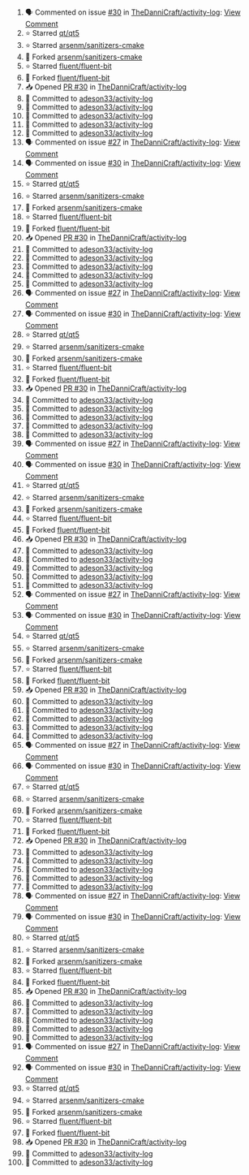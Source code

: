 <!--START_SECTION:activity-->
1. 🗣 Commented on issue [#30](https://github.com/TheDanniCraft/activity-log/issues/30) in [TheDanniCraft/activity-log](https://github.com/TheDanniCraft/activity-log): [View Comment](https://github.com/TheDanniCraft/activity-log/issues/30#issuecomment-2700292075)
2. ⭐ Starred [qt/qt5](https://github.com/qt/qt5)
3. ⭐ Starred [arsenm/sanitizers-cmake](https://github.com/arsenm/sanitizers-cmake)
4. 🍴 Forked [arsenm/sanitizers-cmake](https://github.com/arsenm/sanitizers-cmake)
5. ⭐ Starred [fluent/fluent-bit](https://github.com/fluent/fluent-bit)
6. 🍴 Forked [fluent/fluent-bit](https://github.com/fluent/fluent-bit)
7. 📥 Opened [PR #30](https://github.com/TheDanniCraft/activity-log/pull/30) in [TheDanniCraft/activity-log](https://github.com/TheDanniCraft/activity-log)
8. 📝 Committed to [adeson33/activity-log](https://github.com/adeson33/activity-log/commit/cf2d59b2da0d28251531fd6da0c817f431e76cf0)
9. 📝 Committed to [adeson33/activity-log](https://github.com/adeson33/activity-log/commit/undefined)
10. 📝 Committed to [adeson33/activity-log](https://github.com/adeson33/activity-log/commit/2764fa5040a90b5c5d525cbd5882c1c5d527ebff)
11. 📝 Committed to [adeson33/activity-log](https://github.com/adeson33/activity-log/commit/undefined)
12. 📝 Committed to [adeson33/activity-log](https://github.com/adeson33/activity-log/commit/61916b64f2a3e69c3f42d7ad111a40f32c7b63a4)
13. 🗣 Commented on issue [#27](https://github.com/TheDanniCraft/activity-log/issues/27) in [TheDanniCraft/activity-log](https://github.com/TheDanniCraft/activity-log): [View Comment](https://github.com/TheDanniCraft/activity-log/issues/27#issuecomment-2649586553)
14. 🗣 Commented on issue [#30](https://github.com/TheDanniCraft/activity-log/issues/30) in [TheDanniCraft/activity-log](https://github.com/TheDanniCraft/activity-log): [View Comment](https://github.com/TheDanniCraft/activity-log/issues/30#issuecomment-2700292075)
15. ⭐ Starred [qt/qt5](https://github.com/qt/qt5)
16. ⭐ Starred [arsenm/sanitizers-cmake](https://github.com/arsenm/sanitizers-cmake)
17. 🍴 Forked [arsenm/sanitizers-cmake](https://github.com/arsenm/sanitizers-cmake)
18. ⭐ Starred [fluent/fluent-bit](https://github.com/fluent/fluent-bit)
19. 🍴 Forked [fluent/fluent-bit](https://github.com/fluent/fluent-bit)
20. 📥 Opened [PR #30](https://github.com/TheDanniCraft/activity-log/pull/30) in [TheDanniCraft/activity-log](https://github.com/TheDanniCraft/activity-log)
21. 📝 Committed to [adeson33/activity-log](https://github.com/adeson33/activity-log/commit/cf2d59b2da0d28251531fd6da0c817f431e76cf0)
22. 📝 Committed to [adeson33/activity-log](https://github.com/adeson33/activity-log/commit/undefined)
23. 📝 Committed to [adeson33/activity-log](https://github.com/adeson33/activity-log/commit/2764fa5040a90b5c5d525cbd5882c1c5d527ebff)
24. 📝 Committed to [adeson33/activity-log](https://github.com/adeson33/activity-log/commit/undefined)
25. 📝 Committed to [adeson33/activity-log](https://github.com/adeson33/activity-log/commit/61916b64f2a3e69c3f42d7ad111a40f32c7b63a4)
26. 🗣 Commented on issue [#27](https://github.com/TheDanniCraft/activity-log/issues/27) in [TheDanniCraft/activity-log](https://github.com/TheDanniCraft/activity-log): [View Comment](https://github.com/TheDanniCraft/activity-log/issues/27#issuecomment-2649586553)
27. 🗣 Commented on issue [#30](https://github.com/TheDanniCraft/activity-log/issues/30) in [TheDanniCraft/activity-log](https://github.com/TheDanniCraft/activity-log): [View Comment](https://github.com/TheDanniCraft/activity-log/issues/30#issuecomment-2700292075)
28. ⭐ Starred [qt/qt5](https://github.com/qt/qt5)
29. ⭐ Starred [arsenm/sanitizers-cmake](https://github.com/arsenm/sanitizers-cmake)
30. 🍴 Forked [arsenm/sanitizers-cmake](https://github.com/arsenm/sanitizers-cmake)
31. ⭐ Starred [fluent/fluent-bit](https://github.com/fluent/fluent-bit)
32. 🍴 Forked [fluent/fluent-bit](https://github.com/fluent/fluent-bit)
33. 📥 Opened [PR #30](https://github.com/TheDanniCraft/activity-log/pull/30) in [TheDanniCraft/activity-log](https://github.com/TheDanniCraft/activity-log)
34. 📝 Committed to [adeson33/activity-log](https://github.com/adeson33/activity-log/commit/cf2d59b2da0d28251531fd6da0c817f431e76cf0)
35. 📝 Committed to [adeson33/activity-log](https://github.com/adeson33/activity-log/commit/undefined)
36. 📝 Committed to [adeson33/activity-log](https://github.com/adeson33/activity-log/commit/2764fa5040a90b5c5d525cbd5882c1c5d527ebff)
37. 📝 Committed to [adeson33/activity-log](https://github.com/adeson33/activity-log/commit/undefined)
38. 📝 Committed to [adeson33/activity-log](https://github.com/adeson33/activity-log/commit/61916b64f2a3e69c3f42d7ad111a40f32c7b63a4)
39. 🗣 Commented on issue [#27](https://github.com/TheDanniCraft/activity-log/issues/27) in [TheDanniCraft/activity-log](https://github.com/TheDanniCraft/activity-log): [View Comment](https://github.com/TheDanniCraft/activity-log/issues/27#issuecomment-2649586553)
40. 🗣 Commented on issue [#30](https://github.com/TheDanniCraft/activity-log/issues/30) in [TheDanniCraft/activity-log](https://github.com/TheDanniCraft/activity-log): [View Comment](https://github.com/TheDanniCraft/activity-log/issues/30#issuecomment-2700292075)
41. ⭐ Starred [qt/qt5](https://github.com/qt/qt5)
42. ⭐ Starred [arsenm/sanitizers-cmake](https://github.com/arsenm/sanitizers-cmake)
43. 🍴 Forked [arsenm/sanitizers-cmake](https://github.com/arsenm/sanitizers-cmake)
44. ⭐ Starred [fluent/fluent-bit](https://github.com/fluent/fluent-bit)
45. 🍴 Forked [fluent/fluent-bit](https://github.com/fluent/fluent-bit)
46. 📥 Opened [PR #30](https://github.com/TheDanniCraft/activity-log/pull/30) in [TheDanniCraft/activity-log](https://github.com/TheDanniCraft/activity-log)
47. 📝 Committed to [adeson33/activity-log](https://github.com/adeson33/activity-log/commit/cf2d59b2da0d28251531fd6da0c817f431e76cf0)
48. 📝 Committed to [adeson33/activity-log](https://github.com/adeson33/activity-log/commit/undefined)
49. 📝 Committed to [adeson33/activity-log](https://github.com/adeson33/activity-log/commit/2764fa5040a90b5c5d525cbd5882c1c5d527ebff)
50. 📝 Committed to [adeson33/activity-log](https://github.com/adeson33/activity-log/commit/undefined)
51. 📝 Committed to [adeson33/activity-log](https://github.com/adeson33/activity-log/commit/61916b64f2a3e69c3f42d7ad111a40f32c7b63a4)
52. 🗣 Commented on issue [#27](https://github.com/TheDanniCraft/activity-log/issues/27) in [TheDanniCraft/activity-log](https://github.com/TheDanniCraft/activity-log): [View Comment](https://github.com/TheDanniCraft/activity-log/issues/27#issuecomment-2649586553)
53. 🗣 Commented on issue [#30](https://github.com/TheDanniCraft/activity-log/issues/30) in [TheDanniCraft/activity-log](https://github.com/TheDanniCraft/activity-log): [View Comment](https://github.com/TheDanniCraft/activity-log/issues/30#issuecomment-2700292075)
54. ⭐ Starred [qt/qt5](https://github.com/qt/qt5)
55. ⭐ Starred [arsenm/sanitizers-cmake](https://github.com/arsenm/sanitizers-cmake)
56. 🍴 Forked [arsenm/sanitizers-cmake](https://github.com/arsenm/sanitizers-cmake)
57. ⭐ Starred [fluent/fluent-bit](https://github.com/fluent/fluent-bit)
58. 🍴 Forked [fluent/fluent-bit](https://github.com/fluent/fluent-bit)
59. 📥 Opened [PR #30](https://github.com/TheDanniCraft/activity-log/pull/30) in [TheDanniCraft/activity-log](https://github.com/TheDanniCraft/activity-log)
60. 📝 Committed to [adeson33/activity-log](https://github.com/adeson33/activity-log/commit/cf2d59b2da0d28251531fd6da0c817f431e76cf0)
61. 📝 Committed to [adeson33/activity-log](https://github.com/adeson33/activity-log/commit/undefined)
62. 📝 Committed to [adeson33/activity-log](https://github.com/adeson33/activity-log/commit/2764fa5040a90b5c5d525cbd5882c1c5d527ebff)
63. 📝 Committed to [adeson33/activity-log](https://github.com/adeson33/activity-log/commit/undefined)
64. 📝 Committed to [adeson33/activity-log](https://github.com/adeson33/activity-log/commit/61916b64f2a3e69c3f42d7ad111a40f32c7b63a4)
65. 🗣 Commented on issue [#27](https://github.com/TheDanniCraft/activity-log/issues/27) in [TheDanniCraft/activity-log](https://github.com/TheDanniCraft/activity-log): [View Comment](https://github.com/TheDanniCraft/activity-log/issues/27#issuecomment-2649586553)
66. 🗣 Commented on issue [#30](https://github.com/TheDanniCraft/activity-log/issues/30) in [TheDanniCraft/activity-log](https://github.com/TheDanniCraft/activity-log): [View Comment](https://github.com/TheDanniCraft/activity-log/issues/30#issuecomment-2700292075)
67. ⭐ Starred [qt/qt5](https://github.com/qt/qt5)
68. ⭐ Starred [arsenm/sanitizers-cmake](https://github.com/arsenm/sanitizers-cmake)
69. 🍴 Forked [arsenm/sanitizers-cmake](https://github.com/arsenm/sanitizers-cmake)
70. ⭐ Starred [fluent/fluent-bit](https://github.com/fluent/fluent-bit)
71. 🍴 Forked [fluent/fluent-bit](https://github.com/fluent/fluent-bit)
72. 📥 Opened [PR #30](https://github.com/TheDanniCraft/activity-log/pull/30) in [TheDanniCraft/activity-log](https://github.com/TheDanniCraft/activity-log)
73. 📝 Committed to [adeson33/activity-log](https://github.com/adeson33/activity-log/commit/cf2d59b2da0d28251531fd6da0c817f431e76cf0)
74. 📝 Committed to [adeson33/activity-log](https://github.com/adeson33/activity-log/commit/undefined)
75. 📝 Committed to [adeson33/activity-log](https://github.com/adeson33/activity-log/commit/2764fa5040a90b5c5d525cbd5882c1c5d527ebff)
76. 📝 Committed to [adeson33/activity-log](https://github.com/adeson33/activity-log/commit/undefined)
77. 📝 Committed to [adeson33/activity-log](https://github.com/adeson33/activity-log/commit/61916b64f2a3e69c3f42d7ad111a40f32c7b63a4)
78. 🗣 Commented on issue [#27](https://github.com/TheDanniCraft/activity-log/issues/27) in [TheDanniCraft/activity-log](https://github.com/TheDanniCraft/activity-log): [View Comment](https://github.com/TheDanniCraft/activity-log/issues/27#issuecomment-2649586553)
79. 🗣 Commented on issue [#30](https://github.com/TheDanniCraft/activity-log/issues/30) in [TheDanniCraft/activity-log](https://github.com/TheDanniCraft/activity-log): [View Comment](https://github.com/TheDanniCraft/activity-log/issues/30#issuecomment-2700292075)
80. ⭐ Starred [qt/qt5](https://github.com/qt/qt5)
81. ⭐ Starred [arsenm/sanitizers-cmake](https://github.com/arsenm/sanitizers-cmake)
82. 🍴 Forked [arsenm/sanitizers-cmake](https://github.com/arsenm/sanitizers-cmake)
83. ⭐ Starred [fluent/fluent-bit](https://github.com/fluent/fluent-bit)
84. 🍴 Forked [fluent/fluent-bit](https://github.com/fluent/fluent-bit)
85. 📥 Opened [PR #30](https://github.com/TheDanniCraft/activity-log/pull/30) in [TheDanniCraft/activity-log](https://github.com/TheDanniCraft/activity-log)
86. 📝 Committed to [adeson33/activity-log](https://github.com/adeson33/activity-log/commit/cf2d59b2da0d28251531fd6da0c817f431e76cf0)
87. 📝 Committed to [adeson33/activity-log](https://github.com/adeson33/activity-log/commit/undefined)
88. 📝 Committed to [adeson33/activity-log](https://github.com/adeson33/activity-log/commit/2764fa5040a90b5c5d525cbd5882c1c5d527ebff)
89. 📝 Committed to [adeson33/activity-log](https://github.com/adeson33/activity-log/commit/undefined)
90. 📝 Committed to [adeson33/activity-log](https://github.com/adeson33/activity-log/commit/61916b64f2a3e69c3f42d7ad111a40f32c7b63a4)
91. 🗣 Commented on issue [#27](https://github.com/TheDanniCraft/activity-log/issues/27) in [TheDanniCraft/activity-log](https://github.com/TheDanniCraft/activity-log): [View Comment](https://github.com/TheDanniCraft/activity-log/issues/27#issuecomment-2649586553)
92. 🗣 Commented on issue [#30](https://github.com/TheDanniCraft/activity-log/issues/30) in [TheDanniCraft/activity-log](https://github.com/TheDanniCraft/activity-log): [View Comment](https://github.com/TheDanniCraft/activity-log/issues/30#issuecomment-2700292075)
93. ⭐ Starred [qt/qt5](https://github.com/qt/qt5)
94. ⭐ Starred [arsenm/sanitizers-cmake](https://github.com/arsenm/sanitizers-cmake)
95. 🍴 Forked [arsenm/sanitizers-cmake](https://github.com/arsenm/sanitizers-cmake)
96. ⭐ Starred [fluent/fluent-bit](https://github.com/fluent/fluent-bit)
97. 🍴 Forked [fluent/fluent-bit](https://github.com/fluent/fluent-bit)
98. 📥 Opened [PR #30](https://github.com/TheDanniCraft/activity-log/pull/30) in [TheDanniCraft/activity-log](https://github.com/TheDanniCraft/activity-log)
99. 📝 Committed to [adeson33/activity-log](https://github.com/adeson33/activity-log/commit/cf2d59b2da0d28251531fd6da0c817f431e76cf0)
100. 📝 Committed to [adeson33/activity-log](https://github.com/adeson33/activity-log/commit/undefined)
<!--END_SECTION:activity-->
